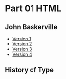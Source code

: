 Part 01 HTML
============

John Baskerville
-----------------

- [Version 1](https://pearseoneill.github.io/john-baskerville/baskerville1.html)
- [Version 2](https://pearseoneill.github.io/john-baskerville/baskerville2.html)
- [Version 3](https://pearseoneill.github.io/john-baskerville/baskerville3.html)
- [Version 4](https://pearseoneill.github.io/john-baskerville/baskerville4.html)


History of Type
---------------